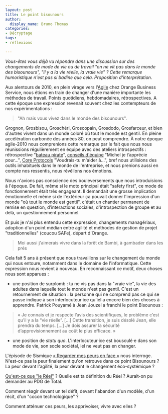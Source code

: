 ```yaml
---
layout: post
title: Le point bisounours
author:
  display_name: Bruno Thomas
categories:
- Décryptage
tags:
- réflexions

---
```


*Vous-êtes vous déjà vu répondre dans une discussion sur des changements de mode de vie ou de travail "on ne vit pas dans le monde des bisounours", "il y a la vie réelle, la vraie vie” ? Cette remarque humoristique n'est pas si badine que cela. Proposition d'interprétation.*

Aux alentours de 2010, en plein virage vers l'[Agile](http://referentiel.institut-agile.fr/) chez Orange Business Service, nous étions en train de changer d'une manière importante les méthodes de travail. Points quotidiens, hebdomadaires, rétrospectives. A cette époque une expression revenait souvent chez les contempteurs de nos expérimentations :

> "Ah mais vous vivez dans le monde des bisounours".

Grognon, Grosbisou, Groschéri, Groscopain, Grosdodo, Grosfarceur, et bien d'autres vivent dans un monde coloré où tout le monde est gentil. En pleine accélération carbonée des années 80, on peut comprendre. À notre époque agile-2010 nous comprenions cette remarque par le fait que nous nous réunissions régulièrement en équipe avec des ateliers introspectifs : rétrospective "[bateau pirate](https://retromat.org/en/?id=19)", [conseils d'équipe](https://ut7.fr/blog/2015/11/18/animer-vos-retrospectives-avec-le-conseil.html) "Michel je t’apprécie pour...", [Core Protocols](https://thecoreprotocols.org/) "Voudrais-tu m'aider à...", bref nous utilisions des outils inhabituels dans le monde de l'entreprise, et nous prenions aussi en compte nos ressentis, nous révélions nos émotions.

Nous n'avions pas conscience des bouleversements que nous introduisions à l'époque. De fait, même si le moto principal était "safety first", ce mode de fonctionnement était très engageant. Il demandait une grosse implication émotionnelle et même si de l'extérieur ça pouvait donner l'impression d'un monde "où tout le monde est gentil", c'était un chantier permanent de remise en question, d’interactions sociales, d'introspection de groupe et au delà, un questionnement personnel.

Et puis je n'ai plus entendu cette expression, changements managériaux, adoption d'un point médian entre agilité et méthodes de gestion de projet "traditionnelles" (coucou SAFe), départ d'Orange.

> Moi aussi j'aimerais vivre dans la forêt de Bambi, à gambader dans les prés

Cela fait 5 ans à présent que nous travaillons sur le changement du monde qui nous entoure, notamment dans le domaine de l'informatique. Cette expression nous revient à nouveau. En reconnaissant ce motif, deux choses nous sont apparues :

- une position de surplomb : tu ne vis pas dans la "vraie vie", la vie des adultes dans laquelle tout le monde n'est pas gentil. C'est un retournement de situation : la personne qui ne comprend pas ce qui se passe indique à son interlocuteur·ice qu'iel a encore bien des choses à apprendre. Patrick Pouyamé à Jean Jouzel a franchi le point Bisounous :

> « Je connais et je respecte l’avis des scientifiques, le problème c’est qu’il y a la “vie réelle”. […] Cette transition, je suis désolé Jean, elle prendra du temps. […] Je dois assurer la sécurité d’approvisionnement au coût le plus efficace. »

- une position de _statu quo_. L'interlocuteur·ice est bousculé·e dans son mode de vie, son socle sociétal, iel ne veut pas en changer.

L'épisode de Sismique [« Regarder mes peurs en face »](https://www.sismique.fr/post/inspiration-regarder-mes-peurs-en-face) nous interroge. N'est-ce pas la peur finalement qu'on retrouve dans ce point Bisounours ? La peur devant l'agilité, la peur devant le changement éco-systémique ?

[Qu'est-ce que "le Réel"](https://www.youtube.com/watch?v=EC3qHdMB4_o) ? Quelle est ta définition du Réel ? Aurait-on pu demander au PDG de Total.

Comment réagir devant un tel défit, devant l'abandon d'un modèle, d'un récit, d'un "cocon technologique" ?

Comment atténuer ces peurs, les apprivoiser, vivre avec elles ?

